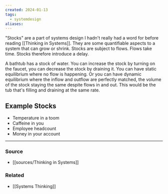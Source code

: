 ```yaml
---
created: 2024-01-13
tags:
  - systemdesign
aliases:
---
```

"Stocks" are a part of systems design I hadn't really had a word for before reading [[Thinking in Systems]]. They are some quantifiable aspects to a system that can grow or shrink. Stocks are subject to flows. Flows take time. Stocks therefore introduce a delay.

A bathtub has a stock of water. You can increase the stock by turning on the faucet, you can decrease the stock by draining it. You can have static equilibrium where no flow is happening. Or you can have dynamic equilibrium where the inflow and outflow are perfectly matched, the volume of the stock staying the same despite flows in and out. This would be the tub that's filling and draining at the same rate. 

## Example Stocks
- Temperature in a toom
- Caffeine in you
- Employee headcount
- Money in your account

---
### Source
- [[sources/Thinking in Systems]]

### Related
- [[Systems Thinking]]